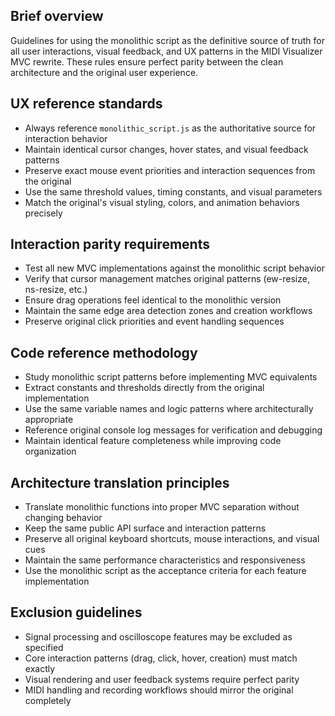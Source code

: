 ## Brief overview
Guidelines for using the monolithic script as the definitive source of truth for all user interactions, visual feedback, and UX patterns in the MIDI Visualizer MVC rewrite. These rules ensure perfect parity between the clean architecture and the original user experience.

## UX reference standards
- Always reference `monolithic_script.js` as the authoritative source for interaction behavior
- Maintain identical cursor changes, hover states, and visual feedback patterns
- Preserve exact mouse event priorities and interaction sequences from the original
- Use the same threshold values, timing constants, and visual parameters
- Match the original's visual styling, colors, and animation behaviors precisely

## Interaction parity requirements
- Test all new MVC implementations against the monolithic script behavior
- Verify that cursor management matches original patterns (ew-resize, ns-resize, etc.)
- Ensure drag operations feel identical to the monolithic version
- Maintain the same edge area detection zones and creation workflows
- Preserve original click priorities and event handling sequences

## Code reference methodology
- Study monolithic script patterns before implementing MVC equivalents
- Extract constants and thresholds directly from the original implementation
- Use the same variable names and logic patterns where architecturally appropriate
- Reference original console log messages for verification and debugging
- Maintain identical feature completeness while improving code organization

## Architecture translation principles
- Translate monolithic functions into proper MVC separation without changing behavior
- Keep the same public API surface and interaction patterns
- Preserve all original keyboard shortcuts, mouse interactions, and visual cues
- Maintain the same performance characteristics and responsiveness
- Use the monolithic script as the acceptance criteria for each feature implementation

## Exclusion guidelines
- Signal processing and oscilloscope features may be excluded as specified
- Core interaction patterns (drag, click, hover, creation) must match exactly
- Visual rendering and user feedback systems require perfect parity
- MIDI handling and recording workflows should mirror the original completely
